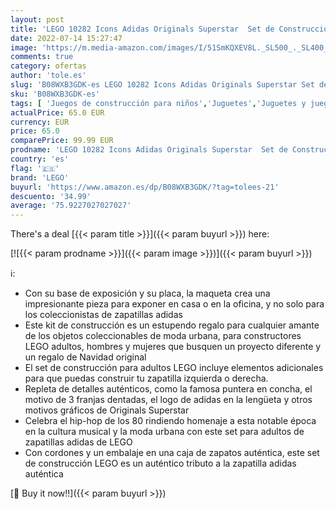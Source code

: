 ```yaml
---
layout: post
title: 'LEGO 10282 Icons Adidas Originals Superstar  Set de Construcción para Adultos  Maqueta de Zapatillas  Coleccionable para Exponer  Regalo de Decoración'
date: 2022-07-14 15:27:47
image: 'https://m.media-amazon.com/images/I/51SmKQXEV8L._SL500_._SL400_.jpg'
comments: true
category: ofertas
author: 'tole.es'
slug: 'B08WXB3GDK-es LEGO 10282 Icons Adidas Originals Superstar Set de...'
sku: 'B08WXB3GDK-es'
tags: [ 'Juegos de construcción para niños','Juguetes','Juguetes y juegos','Sets de construcción','lego','🇪🇸', ]
actualPrice: 65.0 EUR
currency: EUR
price: 65.0
comparePrice: 99.99 EUR
prodname: 'LEGO 10282 Icons Adidas Originals Superstar  Set de Construcción para Adultos  Maqueta de Zapatillas  Coleccionable para Exponer  Regalo de Decoración'
country: 'es'
flag: '🇪🇸'
brand: 'LEGO'
buyurl: 'https://www.amazon.es/dp/B08WXB3GDK/?tag=tolees-21'
descuento: '34.99'
average: '75.9227027027027'
---
```


There's a deal [{{< param title >}}]({{< param buyurl >}})  here:

[![{{< param prodname >}}]({{< param image >}})]({{< param buyurl >}})

ℹ️:

- Con su base de exposición y su placa, la maqueta crea una impresionante pieza para exponer en casa o en la oficina, y no solo para los coleccionistas de zapatillas adidas
- Este kit de construcción es un estupendo regalo para cualquier amante de los objetos coleccionables de moda urbana, para constructores LEGO adultos, hombres y mujeres que busquen un proyecto diferente y un regalo de Navidad original
- El set de construcción para adultos LEGO incluye elementos adicionales para que puedas construir tu zapatilla izquierda o derecha.
- Repleta de detalles auténticos, como la famosa puntera en concha, el motivo de 3 franjas dentadas, el logo de adidas en la lengüeta y otros motivos gráficos de Originals Superstar
- Celebra el hip-hop de los 80 rindiendo homenaje a esta notable época en la cultura musical y la moda urbana con este set para adultos de zapatillas adidas de LEGO
- Con cordones y un embalaje en una caja de zapatos auténtica, este set de construcción LEGO es un auténtico tributo a la zapatilla adidas auténtica

[🛒 Buy it now!!]({{< param buyurl >}})
